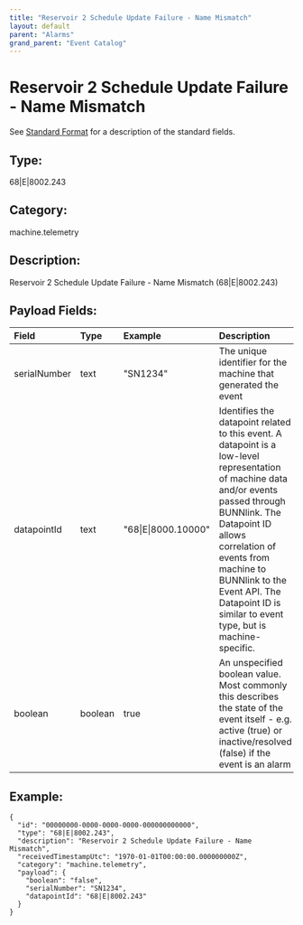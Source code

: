 ```yaml
---
title: "Reservoir 2 Schedule Update Failure - Name Mismatch"
layout: default
parent: "Alarms"
grand_parent: "Event Catalog"
---
```


# Reservoir 2 Schedule Update Failure - Name Mismatch

See [Standard Format](/event-subscriptions/event-format) for a description of the standard fields.

## Type:

68\|E\|8002.243

## Category:

machine.telemetry

## Description: 

Reservoir 2 Schedule Update Failure - Name Mismatch (68\|E\|8002.243)

## Payload Fields:

| Field | Type | Example | Description |
|:------|:-----|:--------|:------------|
| serialNumber | text | "SN1234" | The unique identifier for the machine that generated the event |
| datapointId | text | "68\|E\|8000.10000" | Identifies the datapoint related to this event. A datapoint is a low-level representation of machine data and/or events passed through BUNNlink. The Datapoint ID allows correlation of events from machine to BUNNlink to the Event API. The Datapoint ID is similar to event type, but is machine-specific. |
| boolean | boolean | true | An unspecified boolean value. Most commonly this describes the state of the event itself - e.g. active (true) or inactive/resolved (false) if the event is an alarm |

## Example:

```
{
  "id": "00000000-0000-0000-0000-000000000000",
  "type": "68|E|8002.243",
  "description": "Reservoir 2 Schedule Update Failure - Name Mismatch",
  "receivedTimestampUtc": "1970-01-01T00:00:00.000000000Z",
  "category": "machine.telemetry",
  "payload": {
    "boolean": "false",
    "serialNumber": "SN1234",
    "datapointId": "68|E|8002.243"
  }
}
```
